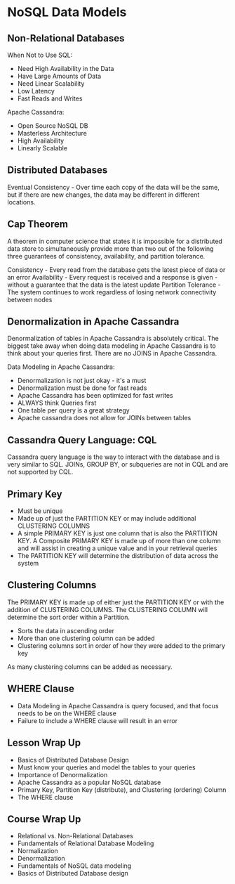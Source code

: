 # NoSQL Data Models

## Non-Relational Databases

When Not to Use SQL:

- Need High Availability in the Data
- Have Large Amounts of Data
- Need Linear Scalability
- Low Latency
- Fast Reads and Writes

Apache Cassandra:

- Open Source NoSQL DB
- Masterless Architecture
- High Availability
- Linearly Scalable

## Distributed Databases

Eventual Consistency - Over time each copy of the data will be the same, but if there are new changes, the data may be different in different locations.

## Cap Theorem

A theorem in computer science that states it is impossible for a distributed data store to simultaneously provide more than two out of the following three guarantees of consistency, availability, and partition tolerance.

Consistency - Every read from the database gets the latest piece of data or an error
Availability - Every request is received and a response is given - without a guarantee that the data is the latest update
Partition Tolerance - The system continues to work regardless of losing network connectivity between nodes

## Denormalization in Apache Cassandra

Denormalization of tables in Apache Cassandra is absolutely critical. The biggest take away when doing data modeling in Apache Cassandra is to think about your queries first. There are no JOINS in Apache Cassandra.

Data Modeling in Apache Cassandra:

- Denormalization is not just okay - it's a must
- Denormalization must be done for fast reads
- Apache Cassandra has been optimized for fast writes
- ALWAYS think Queries first
- One table per query is a great strategy
- Apache cassandra does not allow for JOINs between tables

## Cassandra Query Language: CQL

Cassandra query language is the way to interact with the database and is very similar to SQL. JOINs, GROUP BY, or subqueries are not in CQL and are not supported by CQL.

## Primary Key

- Must be unique
- Made up of just the PARTITION KEY or may include additional CLUSTERING COLUMNS
- A simple PRIMARY KEY is just one column that is also the PARTITION KEY. A Composite PRIMARY KEY is made up of more than one column and will assist in creating a unique value and in your retrieval queries
- The PARTITION KEY will determine the distribution of data across the system

## Clustering Columns

The PRIMARY KEY is made up of either just the PARTITION KEY or with the addition of CLUSTERING COLUMNS. The CLUSTERING COLUMN will determine the sort order within a Partition.

- Sorts the data in ascending order
- More than one clustering column can be added
- Clustering columns sort in order of how they were added to the primary key

As many clustering columns can be added as necessary.

## WHERE Clause

- Data Modeling in Apache Cassandra is query focused, and that focus needs to be on the WHERE clause
- Failure to include a WHERE clause will result in an error

## Lesson Wrap Up

- Basics of Distributed Database Design
- Must know your queries and model the tables to your queries
- Importance of Denormalization
- Apache Cassandra as a popular NoSQL database
- Primary Key, Partition Key (distribute), and Clustering (ordering) Column
- The WHERE clause

## Course Wrap Up

- Relational vs. Non-Relational Databases
- Fundamentals of Relational Database Modeling
- Normalization
- Denormalization
- Fundamentals of NoSQL data modeling
- Basics of Distributed Database design
